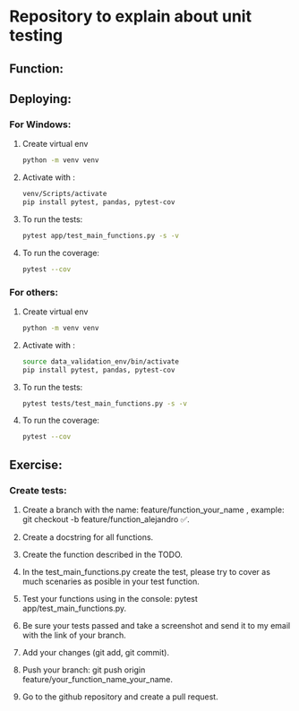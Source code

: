 # Repository to explain about unit testing


## Function:

## Deploying:

### For Windows:

1. Create virtual env

    ``` bash
    python -m venv venv
    ```

2. Activate with :

    ``` bash
    venv/Scripts/activate
    pip install pytest, pandas, pytest-cov
    ```

3. To run the tests:

    ``` bash
    pytest app/test_main_functions.py -s -v
    ```

4. To run the coverage:

    ``` bash
    pytest --cov
    ```

### For others:

1. Create virtual env

    ``` bash
    python -m venv venv
    ```

2. Activate with :

    ``` bash
    source data_validation_env/bin/activate
    pip install pytest, pandas, pytest-cov
    ```

3. To run the tests:

    ``` bash
    pytest tests/test_main_functions.py -s -v
    ```

4. To run the coverage:

    ``` bash
    pytest --cov
    ```

## Exercise:

### Create tests:

1. Create a branch with the name: feature/function_your_name , example: git checkout -b feature/function_alejandro ✅.

2. Create a docstring for all functions.

3. Create the function described in the TODO.

4. In the test_main_functions.py create the test, please try to cover as much scenaries as posible in your test function.

5. Test your functions using in the console:  pytest app/test_main_functions.py.

6. Be sure your tests passed and take a screenshot and send it to my email with the link of your branch.

7. Add your changes (git add, git commit).

8. Push your branch: git push origin feature/your_function_name_your_name.

9. Go to the github repository and create a pull request.
